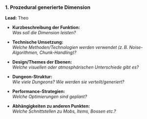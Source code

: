 ###  1. Prozedural generierte Dimension
**Lead:** Theo

- **Kurzbeschreibung der Funktion:**  
  _Was soll die Dimension leisten?_

- **Technische Umsetzung:**  
  _Welche Methoden/Technologien werden verwendet (z. B. Noise-Algorithmen, Chunk-Handling)?_

- **Design/Themes der Ebenen:**  
  _Welche visuellen oder atmosphärischen Unterschiede gibt es?_

- **Dungeon-Struktur:**  
  _Wie viele Dungeons? Wie werden sie verteilt/generiert?_

- **Performance-Strategien:**  
  _Welche Optimierungen sind geplant?_

- **Abhängigkeiten zu anderen Punkten:**  
  _Welche Schnittstellen zu Mobs, Items, Bossen etc.?_
